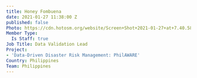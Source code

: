 ```yaml
---
title: Honey Fombuena
date: 2021-01-27 11:38:00 Z
published: false
Photo: https://cdn.hotosm.org/website/Screen+Shot+2021-01-27+at+7.40.58+PM.png
Member Type:
  Is Staff: true
Job Title: Data Validation Lead
Project:
- 'Data-Driven Disaster Risk Management: PhilAWARE'
Country: Philippines
Team: Philippines
---
```


